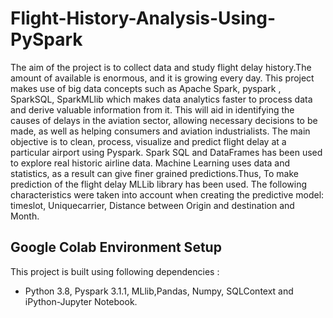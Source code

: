 # Flight-History-Analysis-Using-PySpark

The aim of the project is to collect data and study flight delay history.The amount of available is enormous, and it is growing every day. This project makes use of big data concepts such as Apache Spark, pyspark , SparkSQL, SparkMLlib which makes data analytics faster to process data and derive valuable information from it. This will aid in identifying the causes of delays in the aviation sector, allowing necessary decisions to be made, as well as helping consumers and aviation industrialists. The main objective is to clean, process, visualize and predict flight delay at a particular airport using Pyspark. Spark SQL and DataFrames has been used to explore real historic airline data. Machine Learning uses data and statistics, as a result can give finer grained predictions.Thus, To make prediction of the flight delay MLLib library has been used. The following characteristics were taken into account when creating the predictive model: timeslot, Uniquecarrier, Distance between Origin and destination and Month.

## Google Colab Environment Setup
This project is built using following dependencies : 
- Python 3.8, Pyspark 3.1.1, MLlib,Pandas, Numpy, SQLContext and iPython-Jupyter Notebook.
